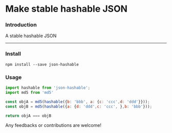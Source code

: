 # Make stable hashable JSON


### Introduction
A stable hashable JSON

-----------
### Install

```cli
npm install --save json-hashable
```

### Usage

```js
import hashable from 'json-hashable';
import md5 from 'md5'

const objA = md5(hashable({b: 'bbb', a: {c: 'ccc',d: 'ddd'}}));
const objB = md5(hashable({a: {d: 'ddd',c: 'ccc', },b: 'bbb'}));

return objA === objB
```


Any feedbacks or contributions are welcome!